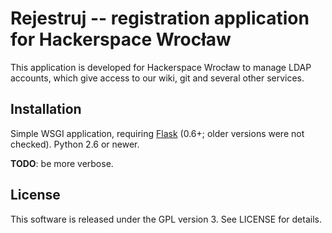 Rejestruj -- registration application for Hackerspace Wrocław
=============================================================

This application is developed for Hackerspace Wrocław to manage LDAP accounts,
which give access to our wiki, git and several other services.


Installation
------------

Simple WSGI application, requiring [Flask](http://flask.pocoo.org/) (0.6+;
older versions were not checked). Python 2.6 or newer.

**TODO**: be more verbose.


License
-------

This software is released under the GPL version 3. See LICENSE for details.
